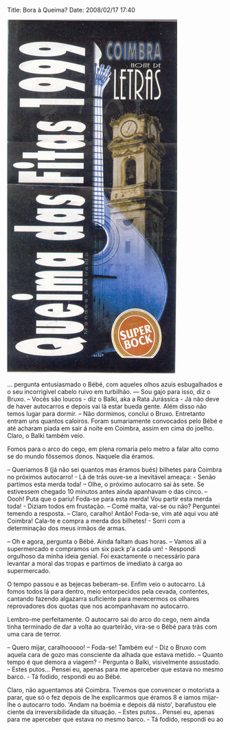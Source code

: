 Title: Bora à Queima?
Date: 2008/02/17 17:40

![Queima em Coimbra](queima_coimbra_99.jpg)

... pergunta entusiasmado o Bébé, com aqueles olhos azuis esbugalhados e o seu incorrigível cabelo ruivo em turbilhão.
— Sou gajo para isso, diz o Bruxo.
&ndash; Vocês são loucos - diz o Balki, aka a Rata Jurássica - Já não deve de haver autocarros e depois vai lá estar bueda gente. Além disso não temos lugar para dormir.
&ndash; Não dormimos, conclui o Bruxo.
Entretanto entram uns quantos caloiros. Foram sumariamente convocados pelo Bébé e até acharam piada em sair á noite em Coimbra, assim em cima do joelho. Claro, o Balki também veio.

Fomos para o arco do cego, em plena romaria pelo metro a falar alto como se do mundo fôssemos donos. Naquele dia éramos.

&ndash; Queriamos 8 (já não sei quantos mas éramos bués) bilhetes para Coimbra no próximos autocarro! - Lá de trás ouve-se a inevitável ameaça: - Senão partimos esta merda toda!
&ndash; Olhe, o próximo autocarro sai às sete. Se estivessem chegado 10 minutos antes ainda apanhavam o das cinco.
&ndash; Oooh! Puta que o pariu! Foda-se para esta merda! Vou partir esta merda toda! - Diziam todos em frustação.
&ndash; Comé malta, vai-se ou não? Perguntei temendo a resposta.
&ndash; Claro, caralho! Antão! Foda-se, vim até aqui vou até Coimbra! Cala-te e compra a merda dos bilhetes! - Sorri com a determinação dos meus irmãos de armas.

&ndash; Oh e agora, pergunta o Bébé. Ainda faltam duas horas.
&ndash; Vamos alí a supermercado e compramos um six pack p'a cada um! - Respondi orgulhoso da minha ideia genial. Foi exactamente o necessário para levantar a moral das tropas e partimos de imediato à carga ao supermercado.

O tempo passou e as bejecas beberam-se. Enfim veio o autocarro. Lá fomos todos lá para dentro, meio entorpecidos pela cevada, contentes, cantando fazendo algazarra suficiente para merecermos os olhares reprovadores dos quotas que nos acompanhavam no autocarro.

Lembro-me perfeitamente. O autocarro sai do arco do cego, nem ainda tinha terminado de dar a volta ao quarteirão, vira-se o Bébé para trás com uma cara de terror.

&ndash; Quero mijar, caralhooooo!
&ndash; Foda-se! Também eu! - Diz o Bruxo com aquela cara de gozo mas consciente da alhada que estava metido.
&ndash; Quanto tempo é que demora a viagem? - Pergunta o Balki, visivelmente assustado.
&ndash; Estes putos... Pensei eu, apenas para me aperceber que estava no mesmo barco. - Tá fodido, respondi eu ao Bébé.

Claro, não aguentamos até Coimbra. Tivemos que convencer o motorista a parar, que só o fez depois de lhe explicarmos que éramos 8 e iamos mijar-lhe o autocarro todo. 'Andam na boémia e depois dá nisto', barafustou ele ciente da irreversibilidade da situação.
&ndash; Estes putos... Pensei eu, apenas para me aperceber que estava no mesmo barco. - Tá fodido, respondi eu ao

